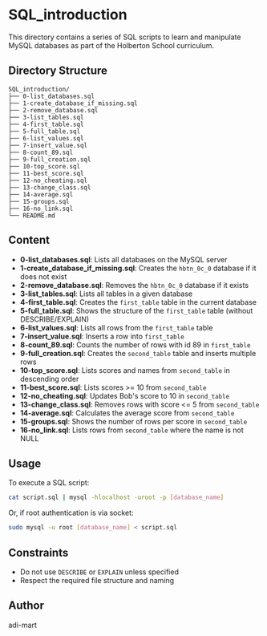 # SQL_introduction

This directory contains a series of SQL scripts to learn and manipulate MySQL databases as part of the Holberton School curriculum.

## Directory Structure

```
SQL_introduction/
├── 0-list_databases.sql
├── 1-create_database_if_missing.sql
├── 2-remove_database.sql
├── 3-list_tables.sql
├── 4-first_table.sql
├── 5-full_table.sql
├── 6-list_values.sql
├── 7-insert_value.sql
├── 8-count_89.sql
├── 9-full_creation.sql
├── 10-top_score.sql
├── 11-best_score.sql
├── 12-no_cheating.sql
├── 13-change_class.sql
├── 14-average.sql
├── 15-groups.sql
├── 16-no_link.sql
└── README.md
```

## Content

- **0-list_databases.sql**: Lists all databases on the MySQL server
- **1-create_database_if_missing.sql**: Creates the `hbtn_0c_0` database if it does not exist
- **2-remove_database.sql**: Removes the `hbtn_0c_0` database if it exists
- **3-list_tables.sql**: Lists all tables in a given database
- **4-first_table.sql**: Creates the `first_table` table in the current database
- **5-full_table.sql**: Shows the structure of the `first_table` table (without DESCRIBE/EXPLAIN)
- **6-list_values.sql**: Lists all rows from the `first_table` table
- **7-insert_value.sql**: Inserts a row into `first_table`
- **8-count_89.sql**: Counts the number of rows with id 89 in `first_table`
- **9-full_creation.sql**: Creates the `second_table` table and inserts multiple rows
- **10-top_score.sql**: Lists scores and names from `second_table` in descending order
- **11-best_score.sql**: Lists scores >= 10 from `second_table`
- **12-no_cheating.sql**: Updates Bob's score to 10 in `second_table`
- **13-change_class.sql**: Removes rows with score <= 5 from `second_table`
- **14-average.sql**: Calculates the average score from `second_table`
- **15-groups.sql**: Shows the number of rows per score in `second_table`
- **16-no_link.sql**: Lists rows from `second_table` where the name is not NULL

## Usage

To execute a SQL script:

```bash
cat script.sql | mysql -hlocalhost -uroot -p [database_name]
```

Or, if root authentication is via socket:

```bash
sudo mysql -u root [database_name] < script.sql
```

## Constraints
- Do not use `DESCRIBE` or `EXPLAIN` unless specified
- Respect the required file structure and naming

## Author
adi-mart
